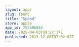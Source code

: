 ```yaml
---
layout: apps
slug: spond
title: "Spond"
store: apple
app_id: 755596884
date: 2025-04-03T09:22:17Z
published: 2013-12-08T07:02:07Z
---
```

